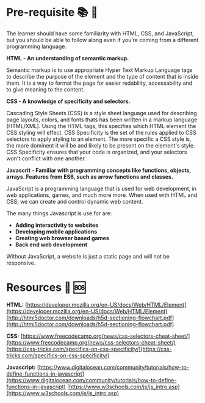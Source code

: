 
# Pre-requisite :books: :beginner:
The learner should have some familiarity with HTML, CSS, and JavaScript, but you should be able to follow along even if you’re coming from a different programming language.

  

 **HTML - An understanding of semantic markup.**
 
 Semantic markup is to use appropriate Hyper Text Markup Language tags  to describe the purpose of the element and the type of content that is inside them. It is a way to format the page for easier redability,  accessability and to give meaning to the content.
 
**CSS - A knowledge of specificity and selectors.**

Cascading Style Sheets (CSS) is a style sheet language used for describing page layouts, colors, and fonts thats has been written in a markup language (HTML/XML).
Using the HTML tags, this specifies which HTML element the CSS styling will effect.
CSS Specificity is the set of the rules applied to CSS selectors to apply styling to an element. The more specific a CSS style is, the more dominent it will be and likely to be present on the element's style.
CSS Specificity ensures that your code is organized, and your selectors won't conflict with one another.

**Javascrit - Familiar with programming concepts like functions, objects, arrays. Features from ES6, such as arrow functions and classes.**

JavaScript is a programming language that is used for web development, in web applications, games, and much more more.
When used with HTML and CSS, we can create and control dynamic web content.

The many things Javascript is use for are:
-   **Adding interactivity to websites**
-   **Developing mobile applications**
-   **Creating web browser based games**
-   **Back end web development**

Without JavaScript, a website is just a static page and will not be responsive.




# Resources :link: :sos:

**HTML:** 
[https://developer.mozilla.org/en-US/docs/Web/HTML/Element](https://developer.mozilla.org/en-US/docs/Web/HTML/Element)
[http://html5doctor.com/downloads/h5d-sectioning-flowchart.pdf](http://html5doctor.com/downloads/h5d-sectioning-flowchart.pdf)

**CSS:** 
[https://www.freecodecamp.org/news/css-selectors-cheat-sheet/](https://www.freecodecamp.org/news/css-selectors-cheat-sheet/)
[https://css-tricks.com/specifics-on-css-specificity/](https://css-tricks.com/specifics-on-css-specificity/)

**Javascript:** [https://www.digitalocean.com/community/tutorials/how-to-define-functions-in-javascript](https://www.digitalocean.com/community/tutorials/how-to-define-functions-in-javascript)
[https://www.w3schools.com/js/js_intro.asp](https://www.w3schools.com/js/js_intro.asp)